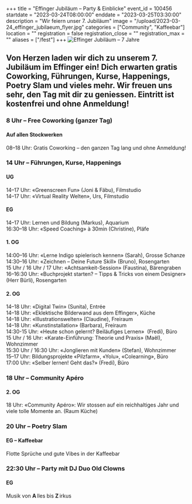 +++
title = "Effinger Jubiläum – Party & Einblicke"
event_id = 100456
startdate = "2023-03-24T08:00:00"
enddate = "2023-03-25T03:30:00"
description = "Wir feiern unser 7. Jubiläum"
image = "/upload/2023-03-24_effinger_jubilaeum_flyer.jpg"
categories = ["Community", "Kaffeebar"]
location = ""
registration = false
registration_close = ""
registration_max = ""
aliases = ["/fest"]
+++
![Effinger Jubiläum – 7 Jahre](/upload/2023-03-24_effinger_jubilaeum_flyer.jpg "Effinger Jubiläum – 7 Jahre")

## Von Herzen laden wir dich zu unserem 7. Jubiläum im Effinger ein! Dich erwarten gratis Coworking, Führungen, Kurse, Happenings, Poetry Slam und vieles mehr. Wir freuen uns sehr, den Tag mit dir zu geniessen. Eintritt ist kostenfrei und ohne Anmeldung!

### 8 Uhr – Free Coworking (ganzer Tag)

#### Auf allen Stockwerken

08–18 Uhr: Gratis Coworking – den ganzen Tag lang und ohne Anmeldung!

### 14 Uhr – Führungen, Kurse, Happenings

#### UG

14–17 Uhr: «Greenscreen Fun» (Joni & Fäbu), Filmstudio\
14–17 Uhr: «Virtual Reality Welten», Urs, Filmstudio



#### EG

14–17 Uhr: Lernen und Bildung (Markus), Aquarium\
16:30–18 Uhr: «Speed Coaching» à 30min (Christine), Pläfe



#### 1. OG

14:00–16 Uhr: «Lerne Indigo spielerisch kennen» (Sarah), Grosse Schanze\
14:30–16 Uhr: «Zeichnen – Deine Future Skill» (Bruno), Rosengarten\
15 Uhr / 16 Uhr / 17 Uhr: «Achtsamkeit-Session» (Faustina), Bärengraben\
16–16:30 Uhr: «Buchprojekt starten? – Tipps & Tricks von einem Designer» (Herr Bürli), Rosengarten



#### 2. OG

14–18 Uhr: «Digital Twin» (Sunita), Entrée\
14–18 Uhr: «Eklektische Bilderwand aus dem Effinger», Küche\
14–18 Uhr: «Illustrationswelten» (Claudine), Freiraum\
14–18 Uhr: «Kunstinstallation» (Barbara), Freiraum\
14:30-15 Uhr: «Heute schon gelernt? Beiläufiges Lernen»  (Fredi), Büro\
15 Uhr / 16 Uhr: «Karate-Einführung: Theorie und Praxis» (Maël), Wohnzimmer\
15:30 Uhr / 16:30 Uhr: «Jonglieren mit Kunden» (Stefan), Wohnzimmer\
15–17 Uhr: Bildungsprojekte «Pilzfarm», «Yolu», «Colearning», Büro\
17:00 Uhr: «Selber lernen! Geht das?» (Fredi), Büro

### 18 Uhr – Community Apéro

#### 2. OG

18 Uhr: «Community Apéro»: Wir stossen auf ein reichhaltiges Jahr und viele tolle Momente an. (Raum Küche)



### 20 Uhr – Poetry Slam

#### EG – Kaffeebar

Flotte Sprüche und gute Vibes in der Kaffeebar



### 22:30 Uhr – Party mit DJ Duo Old Clowns

#### EG

Musik von **A** lles bis **Z** irkus
